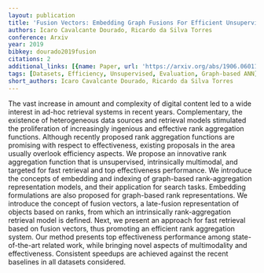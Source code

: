 ```yaml
---
layout: publication
title: 'Fusion Vectors: Embedding Graph Fusions For Efficient Unsupervised Rank Aggregation'
authors: Icaro Cavalcante Dourado, Ricardo da Silva Torres
conference: Arxiv
year: 2019
bibkey: dourado2019fusion
citations: 2
additional_links: [{name: Paper, url: 'https://arxiv.org/abs/1906.06011'}]
tags: [Datasets, Efficiency, Unsupervised, Evaluation, Graph-based ANN]
short_authors: Icaro Cavalcante Dourado, Ricardo da Silva Torres
---
```

The vast increase in amount and complexity of digital content led to a wide
interest in ad-hoc retrieval systems in recent years. Complementary, the
existence of heterogeneous data sources and retrieval models stimulated the
proliferation of increasingly ingenious and effective rank aggregation
functions. Although recently proposed rank aggregation functions are promising
with respect to effectiveness, existing proposals in the area usually overlook
efficiency aspects. We propose an innovative rank aggregation function that is
unsupervised, intrinsically multimodal, and targeted for fast retrieval and top
effectiveness performance. We introduce the concepts of embedding and indexing
of graph-based rank-aggregation representation models, and their application
for search tasks. Embedding formulations are also proposed for graph-based rank
representations. We introduce the concept of fusion vectors, a late-fusion
representation of objects based on ranks, from which an intrinsically
rank-aggregation retrieval model is defined. Next, we present an approach for
fast retrieval based on fusion vectors, thus promoting an efficient rank
aggregation system. Our method presents top effectiveness performance among
state-of-the-art related work, while bringing novel aspects of multimodality
and effectiveness. Consistent speedups are achieved against the recent
baselines in all datasets considered.